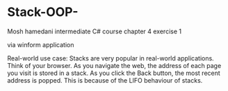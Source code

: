 # Stack-OOP-

Mosh hamedani intermediate C# course
chapter 4 exercise 1

via winform application

Real-world use case: Stacks are very popular in real-world applications. Think of your browser.
As you navigate the web, the address of each page you visit is stored in a stack. As you click the
Back button, the most recent address is popped. This is because of the LIFO behaviour of
stacks.
